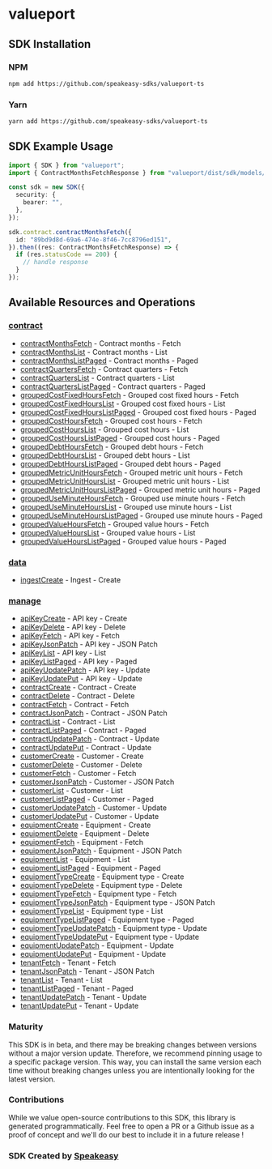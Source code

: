 # valueport

<!-- Start SDK Installation -->
## SDK Installation

### NPM

```bash
npm add https://github.com/speakeasy-sdks/valueport-ts
```

### Yarn

```bash
yarn add https://github.com/speakeasy-sdks/valueport-ts
```
<!-- End SDK Installation -->

## SDK Example Usage
<!-- Start SDK Example Usage -->
```typescript
import { SDK } from "valueport";
import { ContractMonthsFetchResponse } from "valueport/dist/sdk/models/operations";

const sdk = new SDK({
  security: {
    bearer: "",
  },
});

sdk.contract.contractMonthsFetch({
  id: "89bd9d8d-69a6-474e-8f46-7cc8796ed151",
}).then((res: ContractMonthsFetchResponse) => {
  if (res.statusCode == 200) {
    // handle response
  }
});
```
<!-- End SDK Example Usage -->

<!-- Start SDK Available Operations -->
## Available Resources and Operations


### [contract](docs/contract/README.md)

* [contractMonthsFetch](docs/contract/README.md#contractmonthsfetch) - Contract months - Fetch
* [contractMonthsList](docs/contract/README.md#contractmonthslist) - Contract months - List
* [contractMonthsListPaged](docs/contract/README.md#contractmonthslistpaged) - Contract months - Paged
* [contractQuartersFetch](docs/contract/README.md#contractquartersfetch) - Contract quarters - Fetch
* [contractQuartersList](docs/contract/README.md#contractquarterslist) - Contract quarters - List
* [contractQuartersListPaged](docs/contract/README.md#contractquarterslistpaged) - Contract quarters - Paged
* [groupedCostFixedHoursFetch](docs/contract/README.md#groupedcostfixedhoursfetch) - Grouped cost fixed hours - Fetch
* [groupedCostFixedHoursList](docs/contract/README.md#groupedcostfixedhourslist) - Grouped cost fixed hours - List
* [groupedCostFixedHoursListPaged](docs/contract/README.md#groupedcostfixedhourslistpaged) - Grouped cost fixed hours - Paged
* [groupedCostHoursFetch](docs/contract/README.md#groupedcosthoursfetch) - Grouped cost hours - Fetch
* [groupedCostHoursList](docs/contract/README.md#groupedcosthourslist) - Grouped cost hours - List
* [groupedCostHoursListPaged](docs/contract/README.md#groupedcosthourslistpaged) - Grouped cost hours - Paged
* [groupedDebtHoursFetch](docs/contract/README.md#groupeddebthoursfetch) - Grouped debt hours - Fetch
* [groupedDebtHoursList](docs/contract/README.md#groupeddebthourslist) - Grouped debt hours - List
* [groupedDebtHoursListPaged](docs/contract/README.md#groupeddebthourslistpaged) - Grouped debt hours - Paged
* [groupedMetricUnitHoursFetch](docs/contract/README.md#groupedmetricunithoursfetch) - Grouped metric unit hours - Fetch
* [groupedMetricUnitHoursList](docs/contract/README.md#groupedmetricunithourslist) - Grouped metric unit hours - List
* [groupedMetricUnitHoursListPaged](docs/contract/README.md#groupedmetricunithourslistpaged) - Grouped metric unit hours - Paged
* [groupedUseMinuteHoursFetch](docs/contract/README.md#groupeduseminutehoursfetch) - Grouped use minute hours - Fetch
* [groupedUseMinuteHoursList](docs/contract/README.md#groupeduseminutehourslist) - Grouped use minute hours - List
* [groupedUseMinuteHoursListPaged](docs/contract/README.md#groupeduseminutehourslistpaged) - Grouped use minute hours - Paged
* [groupedValueHoursFetch](docs/contract/README.md#groupedvaluehoursfetch) - Grouped value hours - Fetch
* [groupedValueHoursList](docs/contract/README.md#groupedvaluehourslist) - Grouped value hours - List
* [groupedValueHoursListPaged](docs/contract/README.md#groupedvaluehourslistpaged) - Grouped value hours - Paged

### [data](docs/data/README.md)

* [ingestCreate](docs/data/README.md#ingestcreate) - Ingest - Create

### [manage](docs/manage/README.md)

* [apiKeyCreate](docs/manage/README.md#apikeycreate) - API key - Create
* [apiKeyDelete](docs/manage/README.md#apikeydelete) - API key - Delete
* [apiKeyFetch](docs/manage/README.md#apikeyfetch) - API key - Fetch
* [apiKeyJsonPatch](docs/manage/README.md#apikeyjsonpatch) - API key - JSON Patch
* [apiKeyList](docs/manage/README.md#apikeylist) - API key - List
* [apiKeyListPaged](docs/manage/README.md#apikeylistpaged) - API key - Paged
* [apiKeyUpdatePatch](docs/manage/README.md#apikeyupdatepatch) - API key - Update
* [apiKeyUpdatePut](docs/manage/README.md#apikeyupdateput) - API key - Update
* [contractCreate](docs/manage/README.md#contractcreate) - Contract - Create
* [contractDelete](docs/manage/README.md#contractdelete) - Contract - Delete
* [contractFetch](docs/manage/README.md#contractfetch) - Contract - Fetch
* [contractJsonPatch](docs/manage/README.md#contractjsonpatch) - Contract - JSON Patch
* [contractList](docs/manage/README.md#contractlist) - Contract - List
* [contractListPaged](docs/manage/README.md#contractlistpaged) - Contract - Paged
* [contractUpdatePatch](docs/manage/README.md#contractupdatepatch) - Contract - Update
* [contractUpdatePut](docs/manage/README.md#contractupdateput) - Contract - Update
* [customerCreate](docs/manage/README.md#customercreate) - Customer - Create
* [customerDelete](docs/manage/README.md#customerdelete) - Customer - Delete
* [customerFetch](docs/manage/README.md#customerfetch) - Customer - Fetch
* [customerJsonPatch](docs/manage/README.md#customerjsonpatch) - Customer - JSON Patch
* [customerList](docs/manage/README.md#customerlist) - Customer - List
* [customerListPaged](docs/manage/README.md#customerlistpaged) - Customer - Paged
* [customerUpdatePatch](docs/manage/README.md#customerupdatepatch) - Customer - Update
* [customerUpdatePut](docs/manage/README.md#customerupdateput) - Customer - Update
* [equipmentCreate](docs/manage/README.md#equipmentcreate) - Equipment - Create
* [equipmentDelete](docs/manage/README.md#equipmentdelete) - Equipment - Delete
* [equipmentFetch](docs/manage/README.md#equipmentfetch) - Equipment - Fetch
* [equipmentJsonPatch](docs/manage/README.md#equipmentjsonpatch) - Equipment - JSON Patch
* [equipmentList](docs/manage/README.md#equipmentlist) - Equipment - List
* [equipmentListPaged](docs/manage/README.md#equipmentlistpaged) - Equipment - Paged
* [equipmentTypeCreate](docs/manage/README.md#equipmenttypecreate) - Equipment type - Create
* [equipmentTypeDelete](docs/manage/README.md#equipmenttypedelete) - Equipment type - Delete
* [equipmentTypeFetch](docs/manage/README.md#equipmenttypefetch) - Equipment type - Fetch
* [equipmentTypeJsonPatch](docs/manage/README.md#equipmenttypejsonpatch) - Equipment type - JSON Patch
* [equipmentTypeList](docs/manage/README.md#equipmenttypelist) - Equipment type - List
* [equipmentTypeListPaged](docs/manage/README.md#equipmenttypelistpaged) - Equipment type - Paged
* [equipmentTypeUpdatePatch](docs/manage/README.md#equipmenttypeupdatepatch) - Equipment type - Update
* [equipmentTypeUpdatePut](docs/manage/README.md#equipmenttypeupdateput) - Equipment type - Update
* [equipmentUpdatePatch](docs/manage/README.md#equipmentupdatepatch) - Equipment - Update
* [equipmentUpdatePut](docs/manage/README.md#equipmentupdateput) - Equipment - Update
* [tenantFetch](docs/manage/README.md#tenantfetch) - Tenant - Fetch
* [tenantJsonPatch](docs/manage/README.md#tenantjsonpatch) - Tenant - JSON Patch
* [tenantList](docs/manage/README.md#tenantlist) - Tenant - List
* [tenantListPaged](docs/manage/README.md#tenantlistpaged) - Tenant - Paged
* [tenantUpdatePatch](docs/manage/README.md#tenantupdatepatch) - Tenant - Update
* [tenantUpdatePut](docs/manage/README.md#tenantupdateput) - Tenant - Update
<!-- End SDK Available Operations -->

### Maturity

This SDK is in beta, and there may be breaking changes between versions without a major version update. Therefore, we recommend pinning usage
to a specific package version. This way, you can install the same version each time without breaking changes unless you are intentionally
looking for the latest version.

### Contributions

While we value open-source contributions to this SDK, this library is generated programmatically.
Feel free to open a PR or a Github issue as a proof of concept and we'll do our best to include it in a future release !

### SDK Created by [Speakeasy](https://docs.speakeasyapi.dev/docs/using-speakeasy/client-sdks)

